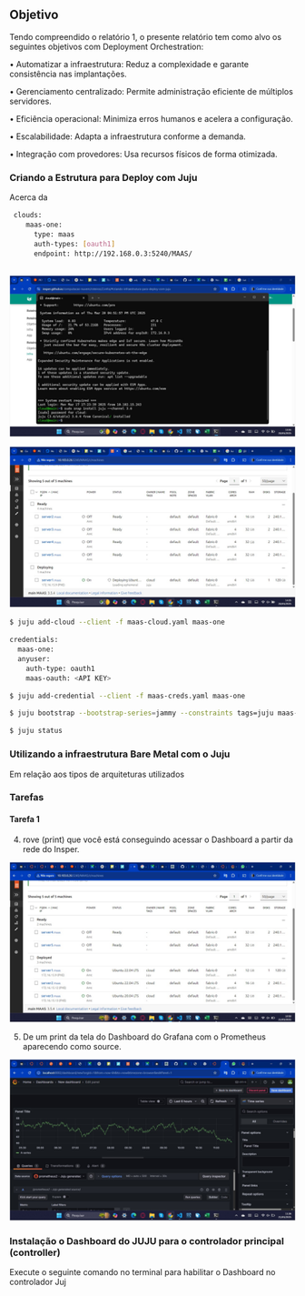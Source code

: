 ## Objetivo

Tendo compreendido o relatório 1, o presente relatório tem como alvo os seguintes objetivos com Deployment Orchestration:

•	Automatizar a infraestrutura: Reduz a complexidade e garante consistência nas implantações.

•	Gerenciamento centralizado: Permite administração eficiente de múltiplos servidores.

•	Eficiência operacional: Minimiza erros humanos e acelera a configuração.

•	Escalabilidade: Adapta a infraestrutura conforme a demanda.

•	Integração com provedores: Usa recursos físicos de forma otimizada.

### Criando a Estrutura para Deploy com Juju 

Acerca da 
<!-- termynal -->


``` bash
 clouds:
    maas-one:
      type: maas
      auth-types: [oauth1]
      endpoint: http://192.168.0.3:5240/MAAS/
      
```

![alt text](instalacao-juju.png)




![alt text](release-servers.png)
``` bash
$ juju add-cloud --client -f maas-cloud.yaml maas-one
```

``` bash
credentials:
  maas-one:
  anyuser:
    auth-type: oauth1
    maas-oauth: <API KEY>
```

``` bash
$ juju add-credential --client -f maas-creds.yaml maas-one
```

``` bash
$ juju bootstrap --bootstrap-series=jammy --constraints tags=juju maas-one maas-controller
```

``` bash
$ juju status
```

### Utilizando a infraestrutura Bare Metal com o Juju

Em relação aos tipos de arquiteturas utilizados


### Tarefas
#### Tarefa 1 

4. rove (print) que você está conseguindo acessar o Dashboard a partir da rede do Insper.

![alt text](image1.png)


5. De um print da tela do Dashboard do Grafana com o Prometheus aparecendo como source.

![alt text](image.png)

### Instalação o Dashboard do JUJU para o controlador principal (controller)

Execute o seguinte comando no terminal para habilitar o Dashboard no controlador Juj
